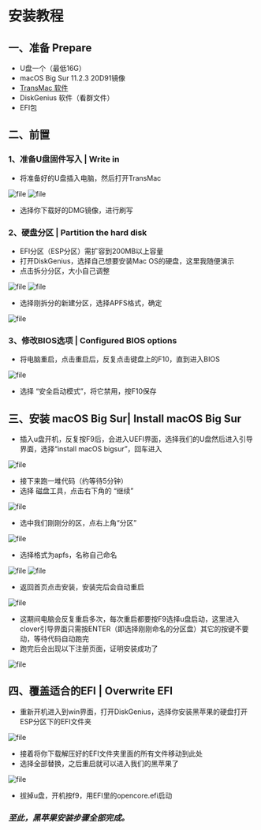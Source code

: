 # 安装教程
## 一、准备 Prepare
- U盘一个（最低16G）
- macOS Big Sur 11.2.3 20D91镜像
- <a href="https://www.acutesystems.com/tmac/tmsetup.zip">TransMac 软件</a>
- DiskGenius 软件（看群文件）
- EFI包

## 二、前置
### 1、准备U盘固件写入 | Write in
- 将准备好的U盘插入电脑，然后打开TransMac

![file](http://howard115.synology.me:520/wp-content/uploads/2021/10/image-1633671474274.png)
![file](http://howard115.synology.me:520/wp-content/uploads/2021/10/image-1633671488864.png)
- 选择你下载好的DMG镜像，进行刷写

### 2、硬盘分区 | Partition the hard disk
- EFI分区（ESP分区）需扩容到200MB以上容量
- 打开DiskGenius，选择自己想要安装Mac OS的硬盘，这里我随便演示
- 点击拆分分区，大小自己调整

![file](http://howard115.synology.me:520/wp-content/uploads/2021/10/image-1633671657649.png)
![file](http://howard115.synology.me:520/wp-content/uploads/2021/10/image-1633671667834.png)
- 选择刚拆分的新建分区，选择APFS格式，确定

![file](http://howard115.synology.me:520/wp-content/uploads/2021/10/image-1633671824586.png)

### 3、修改BIOS选项 | Configured BIOS options
- 将电脑重启，点击重启后，反复点击键盘上的F10，直到进入BIOS

![file](http://howard115.synology.me:520/wp-content/uploads/2021/10/image-1633671935308.png)
- 选择 “安全启动模式”，将它禁用，按F10保存

## 三、安装 macOS Big Sur| Install macOS Big Sur
- 插入u盘开机，反复按F9后，会进入UEFI界面，选择我们的U盘然后进入引导界面，选择“install macOS bigsur”，回车进入
  
![file](http://howard115.synology.me:520/wp-content/uploads/2021/10/image-1633672144892.png)
- 接下来跑一堆代码（约等待5分钟）
- 选择 磁盘工具，点击右下角的 “继续”
  
![file](http://howard115.synology.me:520/wp-content/uploads/2021/10/image-1633672203116.png)
- 选中我们刚刚分的区，点右上角“分区”
  
![file](http://howard115.synology.me:520/wp-content/uploads/2021/10/image-1633672218893.png)
- 选择格式为apfs，名称自己命名
  
![file](http://howard115.synology.me:520/wp-content/uploads/2021/10/image-1633672264588.png)
![file](http://howard115.synology.me:520/wp-content/uploads/2021/10/image-1633672293638.png)
- 返回首页点击安装，安装完后会自动重启
  
![file](http://howard115.synology.me:520/wp-content/uploads/2021/10/image-1633672364152.png)
- 这期间电脑会反复重启多次，每次重启都要按F9选择u盘启动，这里进入clover引导界面只需按ENTER（即选择刚刚命名的分区盘）其它的按键不要动，等待代码自动跑完
- 跑完后会出现以下注册页面，证明安装成功了
  
![file](http://howard115.synology.me:520/wp-content/uploads/2021/10/image-1633672481775.png)

## 四、覆盖适合的EFI | Overwrite EFI
- 重新开机进入到win界面，打开DiskGenius，选择你安装黑苹果的硬盘打开ESP分区下的EFI文件夹
  
![file](http://howard115.synology.me:520/wp-content/uploads/2021/10/image-1633672626713.png)
- 接着将你下载解压好的EFI文件夹里面的所有文件移动到此处
- 选择全部替换，之后重启就可以进入我们的黑苹果了
  
![file](http://howard115.synology.me:520/wp-content/uploads/2021/10/image-1633672639575.png)

- 拔掉u盘，开机按f9，用EFI里的opencore.efi启动
### *至此，黑苹果安装步骤全部完成。*
